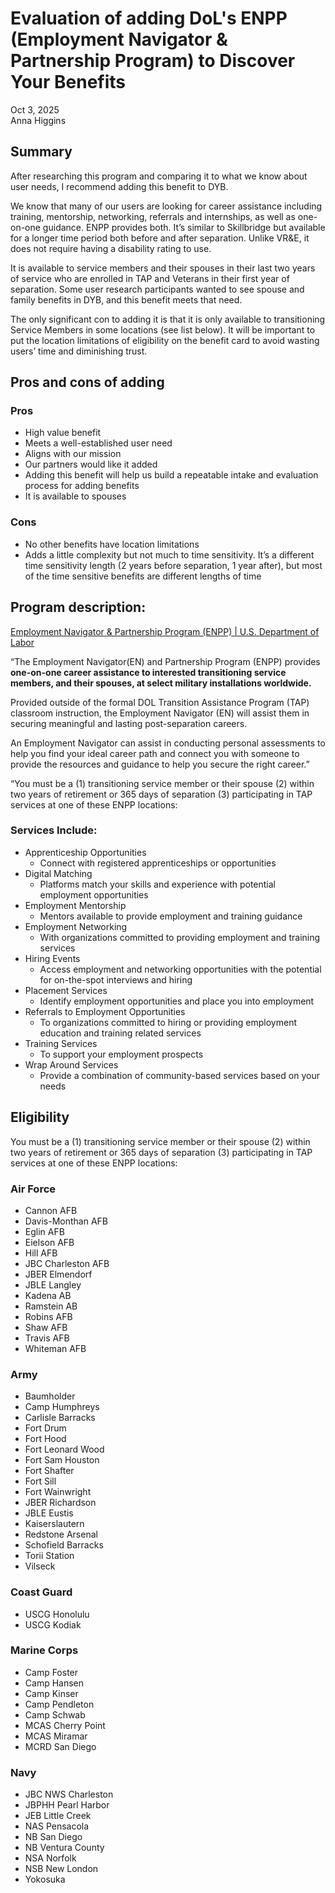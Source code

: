 # Evaluation of adding DoL's ENPP (Employment Navigator & Partnership Program) to Discover Your Benefits

Oct 3, 2025  
Anna Higgins

## Summary

After researching this program and comparing it to what we know about user needs, I recommend adding this benefit to DYB. 

We know that many of our users are looking for career assistance including training, mentorship, networking, referrals and internships, as well as one-on-one guidance. ENPP provides both. It’s similar to Skillbridge but available for a longer time period both before and after separation. Unlike VR&E, it does not require having a disability rating to use. 

It is available to service members and their spouses in their last two years of service who are enrolled in TAP and Veterans in their first year of separation. Some user research participants wanted to see spouse and family benefits in DYB, and this benefit meets that need.

The only significant con to adding it is that it is only available to transitioning Service Members in some locations (see list below). It will be important to put the location limitations of eligibility on the benefit card to avoid wasting users’ time and diminishing trust.

## Pros and cons of adding

### Pros

* High value benefit  
* Meets a well-established user need  
* Aligns with our mission  
* Our partners would like it added  
* Adding this benefit will help us build a repeatable intake and evaluation process for adding benefits  
* It is available to spouses

### Cons

* No other benefits have location limitations  
* Adds a little complexity but not much to time sensitivity. It’s a different time sensitivity length (2 years before separation, 1 year after), but most of the time sensitive benefits are different lengths of time

## Program description:

[Employment Navigator & Partnership Program (ENPP) | U.S. Department of Labor](https://www.dol.gov/agencies/vets/programs/tap/employment-navigator-partnership)

“The Employment Navigator(EN) and Partnership Program (ENPP) provides **one-on-one career assistance to interested transitioning service members, and their spouses, at select military installations worldwide.**

Provided outside of the formal DOL Transition Assistance Program (TAP) classroom instruction, the Employment Navigator (EN) will assist them in securing meaningful and lasting post-separation careers.

An Employment Navigator can assist in conducting personal assessments to help you find your ideal career path and connect you with someone to provide the resources and guidance to help you secure the right career.”

“You must be a (1) transitioning service member or their spouse (2) within two years of retirement or 365 days of separation (3) participating in TAP services at one of these ENPP locations:

### Services Include:

* Apprenticeship Opportunities  
  * Connect with registered apprenticeships or opportunities  
* Digital Matching  
  * Platforms match your skills and experience with potential employment opportunities  
* Employment Mentorship  
  * Mentors available to provide employment and training guidance  
* Employment Networking  
  * With organizations committed to providing employment and training services  
* Hiring Events  
  * Access employment and networking opportunities with the potential for on-the-spot interviews and hiring  
* Placement Services  
  * Identify employment opportunities and place you into employment  
* Referrals to Employment Opportunities  
  * To organizations committed to hiring or providing employment education and training related services  
* Training Services  
  * To support your employment prospects  
* Wrap Around Services  
  * Provide a combination of community-based services based on your needs

## Eligibility

You must be a (1) transitioning service member or their spouse (2) within two years of retirement or 365 days of separation (3) participating in TAP services at one of these ENPP locations:

### Air Force

* Cannon AFB   
* Davis-Monthan AFB  
* Eglin AFB  
* Eielson AFB  
* Hill AFB  
* JBC Charleston AFB   
* JBER Elmendorf   
* JBLE Langley   
* Kadena AB   
* Ramstein AB   
* Robins AFB  
* Shaw AFB   
* Travis AFB  
* Whiteman AFB

### Army

* Baumholder   
* Camp Humphreys  
* Carlisle Barracks  
* Fort Drum   
* Fort Hood  
* Fort Leonard Wood   
* Fort Sam Houston  
* Fort Shafter   
* Fort Sill   
* Fort Wainwright   
* JBER Richardson   
* JBLE Eustis   
* Kaiserslautern   
* Redstone Arsenal  
* Schofield Barracks   
* Torii Station   
* Vilseck

### Coast Guard

* USCG Honolulu  
* USCG Kodiak

### Marine Corps

* Camp Foster  
* Camp Hansen  
* Camp Kinser  
* Camp Pendleton  
* Camp Schwab  
* MCAS Cherry Point  
* MCAS Miramar  
* MCRD San Diego

### Navy

* JBC NWS Charleston   
* JBPHH Pearl Harbor   
* JEB Little Creek   
* NAS Pensacola   
* NB San Diego   
* NB Ventura County   
* NSA Norfolk   
* NSB New London  
* Yokosuka

